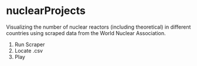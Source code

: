 # nuclearProjects
Visualizing the number of nuclear reactors (including theoretical) in different countries using scraped data from the World Nuclear Association.

1. Run Scraper
2. Locate .csv
3. Play
